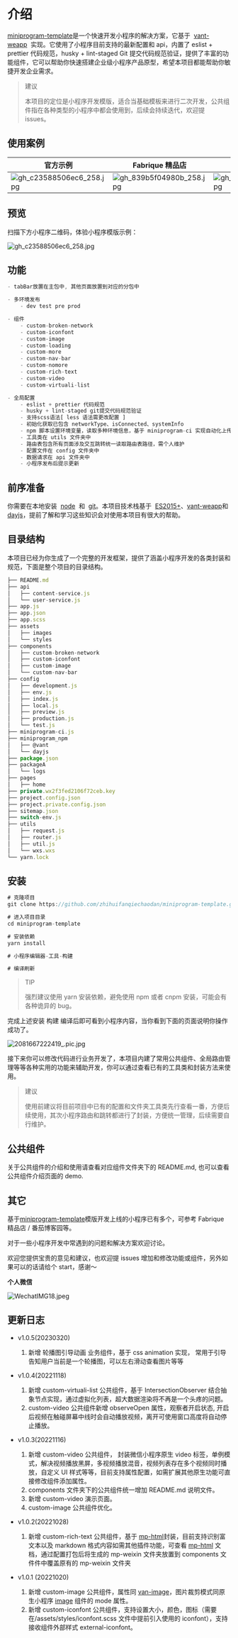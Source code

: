 # 介绍

[miniprogram-template](https://github.com/zhihuifanqiechaodan/miniprogram-template.git)是一个快速开发小程序的解决方案，它基于  [vant-weapp](https://github.com/youzan/vant-weapp.git)  实现。它使用了小程序目前支持的最新配置和 api，内置了 eslist + prettier 代码规范，husky + lint-staged Git 提交代码规范验证，提供了丰富的功能组件，它可以帮助你快速搭建企业级小程序产品原型，希望本项目都能帮助你敏捷开发企业需求。

> 建议
>
> 本项目的定位是小程序开发模版，适合当基础模板来进行二次开发，公共组件指在各种类型的小程序中都会使用到，后续会持续迭代，欢迎提 issues。

## 使用案例

| 官方示例                                                                                                                                        | Fabrique 精品店                                                                                                                                 | 番茄博客园                                                                                                                                      |
| ----------------------------------------------------------------------------------------------------------------------------------------------- | ----------------------------------------------------------------------------------------------------------------------------------------------- | ----------------------------------------------------------------------------------------------------------------------------------------------- |
| ![gh_c23588506ec6_258.jpg](https://p9-juejin.byteimg.com/tos-cn-i-k3u1fbpfcp/db83dfa894b74afc92d25e7807477ff8~tplv-k3u1fbpfcp-watermark.image?) | ![gh_839b5f04980b_258.jpg](https://p1-juejin.byteimg.com/tos-cn-i-k3u1fbpfcp/7c43daa6e274432bb7d0126a8aff9ee5~tplv-k3u1fbpfcp-watermark.image?) | ![gh_484cb9ae32b9_258.jpg](https://p9-juejin.byteimg.com/tos-cn-i-k3u1fbpfcp/2cd2ecf572ff4344bb5de94f57462f10~tplv-k3u1fbpfcp-watermark.image?) |

## 预览

扫描下方小程序二维码，体验小程序模版示例：

![gh_c23588506ec6_258.jpg](https://p3-juejin.byteimg.com/tos-cn-i-k3u1fbpfcp/c98aaa2cb7ad44549a064f1db037b84b~tplv-k3u1fbpfcp-watermark.image?)

## 功能

```js
- tabBar放置在主包中, 其他页面放置到对应的分包中

- 多环境发布
    - dev test pre prod

- 组件
    - custom-broken-network
    - custom-iconfont
    - custom-image
    - custom-loading
    - custom-more
    - custom-nav-bar
    - custom-nomore
    - custom-rich-text
    - custom-video
    - custom-virtuali-list

- 全局配置
    - eslist + prettier 代码规范
    - husky + lint-staged git提交代码规范验证
    - 支持scss语法[ less 语法需更改配置 ]
    - 初始化获取已包含 networkType、isConnected、systemInfo
    - npm 脚本设置环境变量，读取多种环境信息，基于 miniprogram-ci 实现自动化上传代码
    - 工具类在 utils 文件夹中
    - 路由表包含所有页面涉及交互跳转统一读取路由表路径，需个人维护
    - 配置文件在 config 文件夹中
    - 数据请求在 api 文件夹中
    - 小程序发布后提示更新
```

## 前序准备

你需要在本地安装  [node](http://nodejs.org/)  和  [git](https://git-scm.com/)。本项目技术栈基于  [ES2015+](http://es6.ruanyifeng.com/)、[vant-weapp](https://github.com/youzan/vant-weapp.git)和[dayjs](https://github.com/iamkun/dayjs.git)，提前了解和学习这些知识会对使用本项目有很大的帮助。

## 目录结构

本项目已经为你生成了一个完整的开发框架，提供了涵盖小程序开发的各类封装和规范，下面是整个项目的目录结构。

```js
├── README.md
├── api
│   ├── content-service.js
│   └── user-service.js
├── app.js
├── app.json
├── app.scss
├── assets
│   ├── images
│   └── styles
├── components
│   ├── custom-broken-network
│   ├── custom-iconfont
│   ├── custom-image
│   └── custom-nav-bar
├── config
│   ├── development.js
│   ├── env.js
│   ├── index.js
│   ├── local.js
│   ├── preview.js
│   ├── production.js
│   └── test.js
├── miniprogram-ci.js
├── miniprogram_npm
│   ├── @vant
│   └── dayjs
├── package.json
├── packageA
│   └── logs
├── pages
│   ├── home
├── private.wx2f3fed2106f72ceb.key
├── project.config.json
├── project.private.config.json
├── sitemap.json
├── switch-env.js
├── utils
│   ├── request.js
│   ├── router.js
│   ├── util.js
│   └── wxs.wxs
└── yarn.lock
```

## 安装

```js
# 克隆项目
git clone https://github.com/zhihuifanqiechaodan/miniprogram-template.git

# 进入项目目录
cd miniprogram-template

# 安装依赖
yarn install

# 小程序编辑器-工具-构建

# 编译刷新
```

> TIP
>
> 强烈建议使用 yarn 安装依赖，避免使用 npm 或者 cnpm 安装，可能会有各种诡异的 bug。

完成上述安装 构建 编译后即可看到小程序内容，当你看到下面的页面说明你操作成功了。

![2081667222419_.pic.jpg](https://p3-juejin.byteimg.com/tos-cn-i-k3u1fbpfcp/a55b8f2edbce4172a97b02e634822982~tplv-k3u1fbpfcp-watermark.image?)

接下来你可以修改代码进行业务开发了，本项目内建了常用公共组件、全局路由管理等等各种实用的功能来辅助开发，你可以通过查看已有的工具类和封装方法来使用。

> 建议
>
> 使用前建议将目前项目中已有的配置和文件夹工具类先行查看一番，方便后续使用，其次小程序路由和跳转都进行了封装，方便统一管理，后续需要自行维护。

## 公共组件

关于公共组件的介绍和使用请查看对应组件文件夹下的 README.md, 也可以查看公共组件介绍页面的 demo.

## 其它

基于[miniprogram-template](https://github.com/zhihuifanqiechaodan/miniprogram-template.git)模版开发上线的小程序已有多个，可参考 Fabrique 精品店 / 番茄博客园等。

对于一些小程序开发中常遇到的问题和解决方案欢迎讨论。

欢迎您提供宝贵的意见和建议，也欢迎提 issues 增加和修改功能或组件，另外如果可以的话请给个 start，感谢～

**个人微信**

![WechatIMG18.jpeg](https://p6-juejin.byteimg.com/tos-cn-i-k3u1fbpfcp/1767488f0d6e43ff9a26ec2d6b6e65f0~tplv-k3u1fbpfcp-watermark.image?)

## 更新日志

- v1.0.5(20230320)

  1. 新增 轮播图引导动画 业务组件，基于 css animation 实现， 常用于引导告知用户当前是一个轮播图，可以左右滑动查看图片等等

- v1.0.4(20221118)

  1. 新增 custom-virtuali-list 公共组件，基于 IntersectionObserver 结合抽象节点实现，通过虚拟化列表，超大数据渲染将不再是一个头疼的问题。
  2. custom-video 公共组件新增 observeOpen 属性，观察者开启状态, 开启后视频在触碰屏幕中线时会自动播放视频，离开可使用窗口高度将自动停止播放。

- v1.0.3(20221116)

  1.  新增 custom-video 公共组件， 封装微信小程序原生 video 标签，单例模式，解决视频播放黑屏，多视频播放混音，视频列表存在多个视频同时播放，自定义 UI 样式等等，目前支持属性配置，如需扩展其他原生功能可直接修改组件添加属性。
  2.  components 文件夹下的公共组件统一增加 README.md 说明文件。
  3.  新增 custom-video 演示页面。
  4.  custom-image 公共组件优化。

- v1.0.2(20221028)

  1.  新增 custom-rich-text 公共组件，基于 [mp-html](https://github.com/jin-yufeng/mp-html.git)封装，目前支持识别富文本以及 markdown 格式内容如需其他插件功能，可查看 [mp-html](https://github.com/jin-yufeng/mp-html.git) 文档，通过配置打包后将生成的 mp-weixin 文件夹放置到 components 文件件中覆盖原有的 mp-weixin 文件夹

- v1.0.1 (20221020)
  1. 新增 custom-image 公共组件，属性同 [van-image](https://vant-contrib.gitee.io/vant-weapp/#/image)，图片裁剪模式同原生小程序 [image](https://developers.weixin.qq.com/miniprogram/dev/component/image.html) 组件的 mode 属性。
  2. 新增 custom-iconfont 公共组件，支持设置大小，颜色，图标（需要在/assets/styles/iconfont.scss 文件中提前引入使用的 iconfont），支持接收组件外部样式 external-iconfont。
